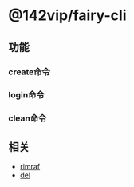 # @142vip/fairy-cli

## 功能

### create命令

### login命令

### clean命令

## 相关

- [rimraf](https://www.npmjs.com/package/rimraf)
- [del](https://www.npmjs.com/package/del)

